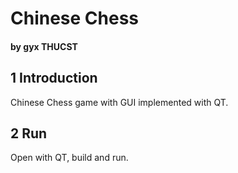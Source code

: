 # Chinese Chess
#### by gyx THUCST
## 1 Introduction
Chinese Chess game with GUI implemented with QT. 
## 2 Run
Open with QT, build and run.
